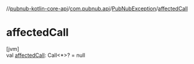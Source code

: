 //[pubnub-kotlin-core-api](../../../index.md)/[com.pubnub.api](../index.md)/[PubNubException](index.md)/[affectedCall](affected-call.md)

# affectedCall

[jvm]\
val [affectedCall](affected-call.md): Call&lt;*&gt;? = null
